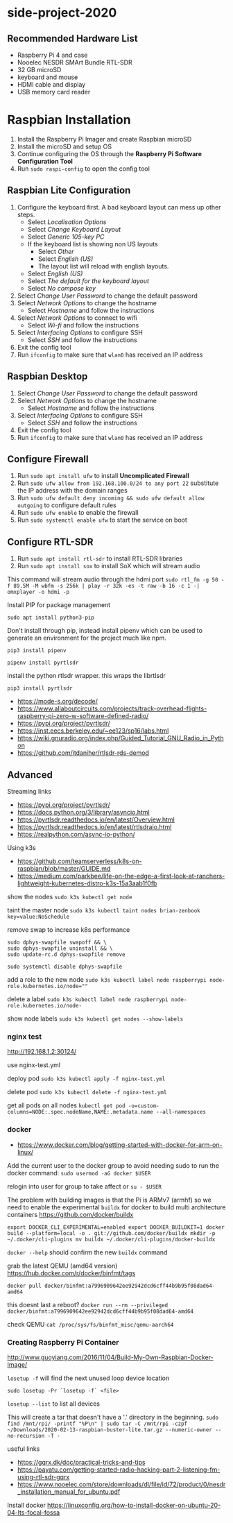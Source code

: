 # side-project-2020

## Recommended Hardware List

- Raspberry Pi 4 and case
- Nooelec NESDR SMArt Bundle RTL-SDR
- 32 GB microSD
- keyboard and mouse
- HDMI cable and display
- USB memory card reader

# Raspbian Installation

1. Install the Raspberry Pi Imager and create Raspbian microSD
2. Install the microSD and setup OS
3. Continue configuring the OS through the __Raspberry Pi Software Configuration Tool__
4. Run `sudo raspi-config` to open the config tool 

## Raspbian Lite Configuration

1. Configure the keyboard first. A bad keyboard layout can mess up other steps.
    - Select _Localisation Options_
    - Select _Change Keyboard Layout_
    - Select _Generic 105-key PC_
    - If the keyboard list is showing non US layouts
      - Select _Other_
      - Select _English (US)_
      - The layout list will reload with english layouts.
    - Select _English (US)_
    - Select _The default for the keyboard layout_
    - Select _No compose key_
2. Select _Change User Password_ to change the default password
3. Select _Network Options_ to change the hostname
    - Select _Hostname_ and follow the instructions
4. Select _Network Options_ to connect to wifi
    - Select _Wi-fi_ and follow the instructions
5. Select _Interfacing Options_ to configure SSH
    - Select _SSH_ and follow the instructions
6. Exit the config tool
7. Run `ifconfig` to make sure that `wlan0` has received an IP address

## Raspbian Desktop

1. Select _Change User Password_ to change the default password
2. Select _Network Options_ to change the hostname
    - Select _Hostname_ and follow the instructions
3. Select _Interfacing Options_ to configure SSH
    - Select _SSH_ and follow the instructions
4. Exit the config tool
5. Run `ifconfig` to make sure that `wlan0` has received an IP address

## Configure Firewall

1. Run `sudo apt install ufw` to install __Uncomplicated Firewall__
2. Run `sudo ufw allow from 192.168.100.0/24 to any port 22` substitute the IP address with the domain ranges
3. Run `sudo ufw default deny incoming && sudo ufw default allow outgoing` to configure default rules
4. Run `sudo ufw enable` to enable the firewall
5. Run `sudo systemctl enable ufw` to start the service on boot

## Configure RTL-SDR

1. Run `sudo apt install rtl-sdr` to install RTL-SDR libraries
2. Run `sudo apt install sox` to install SoX which will stream audio


This command will stream audio through the hdmi port
``sudo rtl_fm -g 50 -f 89.5M -M wbfm -s 256k | play -r 32k -es -t raw -b 16 -c 1 -| omxplayer -o hdmi -p``

Install PIP for package management

`sudo apt install python3-pip`

Don't install through pip, instead install pipenv which can be used to generate an environment for the project much like npm.

`pip3 install pipenv`

`pipenv install pyrtlsdr`

install the python rtlsdr wrapper. this wraps the librtlsdr

`pip3 install pyrtlsdr`

- https://mode-s.org/decode/
- https://www.allaboutcircuits.com/projects/track-overhead-flights-raspberry-pi-zero-w-software-defined-radio/
- https://pypi.org/project/pyrtlsdr/
- https://inst.eecs.berkeley.edu/~ee123/sp16/labs.html
- https://wiki.gnuradio.org/index.php/Guided_Tutorial_GNU_Radio_in_Python
- https://github.com/itdaniher/rtlsdr-rds-demod

## Advanced

Streaming links
- https://pypi.org/project/pyrtlsdr/
- https://docs.python.org/3/library/asyncio.html
- https://pyrtlsdr.readthedocs.io/en/latest/Overview.html
- https://pyrtlsdr.readthedocs.io/en/latest/rtlsdraio.html
- https://realpython.com/async-io-python/

Using k3s

- https://github.com/teamserverless/k8s-on-raspbian/blob/master/GUIDE.md
- https://medium.com/parkbee/life-on-the-edge-a-first-look-at-ranchers-lightweight-kubernetes-distro-k3s-15a3aab1f0fb

show the nodes
``sudo k3s kubectl get node``

taint the master node
``sudo k3s kubectl taint nodes brian-zenbook key=value:NoSchedule``

remove swap to increase k8s performance
```
sudo dphys-swapfile swapoff && \
sudo dphys-swapfile uninstall && \
sudo update-rc.d dphys-swapfile remove
```

``sudo systemctl disable dphys-swapfile``

add a role to the new node
``sudo k3s kubectl label node raspberrypi node-role.kubernetes.io/node=""``

delete a label
``sudo k3s kubectl label node raspberrypi node-role.kubernetes.io/node-``

show node labels
``sudo k3s kubectl get nodes --show-labels``

### nginx test

http://192.168.1.2:30124/

use nginx-test.yml

deploy pod
``sudo k3s kubectl apply -f nginx-test.yml``

delete pod
``sudo k3s kubectl delete -f nginx-test.yml``

get all pods on all nodes
``kubectl get pod -o=custom-columns=NODE:.spec.nodeName,NAME:.metadata.name --all-namespaces``


### docker

- https://www.docker.com/blog/getting-started-with-docker-for-arm-on-linux/

Add the current user to the docker group to avoid needing sudo to run the docker command:
``sudo usermod -aG docker $USER``

relogin into user for group to take affect or `su - $USER`

The problem with building images is that the Pi is ARMv7 (armhf) so we need to enable the experimental `buildx` for docker to build multi architecture containers
https://github.com/docker/buildx

``
export DOCKER_CLI_EXPERIMENTAL=enabled
export DOCKER_BUILDKIT=1
docker build --platform=local -o . git://github.com/docker/buildx
mkdir -p ~/.docker/cli-plugins
mv buildx ~/.docker/cli-plugins/docker-buildx
``

``docker --help`` should confirm the new `buildx` command

grab the latest QEMU (amd64 version)
https://hub.docker.com/r/docker/binfmt/tags

`docker pull docker/binfmt:a7996909642ee92942dcd6cff44b9b95f08dad64-amd64`

this doesnt last a reboot?
`docker run --rm --privileged docker/binfmt:a7996909642ee92942dcd6cff44b9b95f08dad64-amd64`

check QEMU
`cat /proc/sys/fs/binfmt_misc/qemu-aarch64`




### Creating Raspberry Pi Container

http://www.guoyiang.com/2016/11/04/Build-My-Own-Raspbian-Docker-Image/

``losetup -f`` will find the next unused loop device location

``sudo losetup -Pr `losetup -f` <file>``

``losetup --list`` to list all devices


This will create a tar that doesn't have a '.' directory in the beginning.
``sudo find /mnt/rpi/ -printf "%P\n" | sudo tar -C /mnt/rpi -czpf ~/Downloads/2020-02-13-raspbian-buster-lite.tar.gz --numeric-owner --no-recursion -T -``




useful links
- https://gqrx.dk/doc/practical-tricks-and-tips
- https://payatu.com/getting-started-radio-hacking-part-2-listening-fm-using-rtl-sdr-gqrx
- https://www.nooelec.com/store/downloads/dl/file/id/72/product/0/nesdr_installation_manual_for_ubuntu.pdf


Install docker
https://linuxconfig.org/how-to-install-docker-on-ubuntu-20-04-lts-focal-fossa
